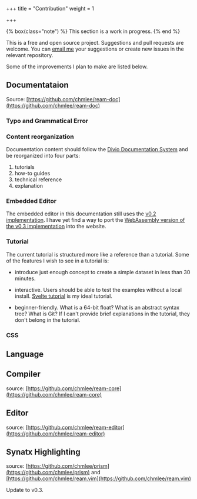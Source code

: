 +++
title = "Contribution"
weight = 1

+++

{% box(class="note") %}
This section is a work in progress.
{% end %}

This is a free and open source project.
Suggestions and pull requests are welcome.
You can [email me](mailto:louis@chihminglee.com) your suggestions or create new issues in the relevant repository.

Some of the improvements I plan to make are listed below.

## Documentataion

Source: [https://github.com/chmlee/ream-doc](https://github.com/chmlee/ream-doc)

### Typo and Grammatical Error

### Content reorganization

Documentation content should follow the [Divio Documentation System](https://documentation.divio.com/) and be reorganized into four parts:

1. tutorials
2. how-to guides
3. technical reference
4. explanation

### Embedded Editor

The embedded editor in this documentation still uses the [v0.2 implementation](https://github.com/chmlee/reamparser.js).
I have yet find a way to port the [WebAssembly version of the v0.3 implementation](https://github.com/chmlee/ream-wasm) into the website.

### Tutorial

The current tutorial is structured more like a reference than a tutorial.
Some of the features I wish to see in a tutorial is:

- introduce just enough concept to create a simple dataset in less than 30 minutes.

- interactive.
Users should be able to test the examples without a local install.
[Svelte tutorial](https://svelte.dev/tutorial/basics) is my ideal tutorial.

- beginner-friendly.
What is a 64-bit float?
What is an abstract syntax tree?
What is Git?
If I can't provide brief explanations in the tutorial, they don't belong in the tutorial.

### CSS

## Language

## Compiler

source: [https://github.com/chmlee/ream-core](https://github.com/chmlee/ream-core)

## Editor

source: [https://github.com/chmlee/ream-editor](https://github.com/chmlee/ream-editor)

## Synatx Highlighting

source: [https://github.com/chmlee/prism](https://github.com/chmlee/prism) and [https://github.com/chmlee/ream.vim](https://github.com/chmlee/ream.vim)

Update to v0.3.
